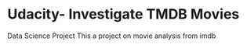 # Udacity- Investigate TMDB Movies
Data Science Project
This a project on movie analysis from imdb 
